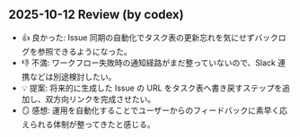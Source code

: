 ## 2025-10-12 Review (by codex)
- 👍 良かった: Issue 同期の自動化でタスク表の更新忘れを気にせずバックログを参照できるようになった。
- 👎 不満: ワークフロー失敗時の通知経路がまだ整っていないので、Slack 連携などは別途検討したい。
- 💡 提案: 将来的に生成した Issue の URL をタスク表へ書き戻すステップを追加し、双方向リンクを完成させたい。
- 🪞 感想: 運用を自動化することでユーザーからのフィードバックに素早く応えられる体制が整ってきたと感じる。
